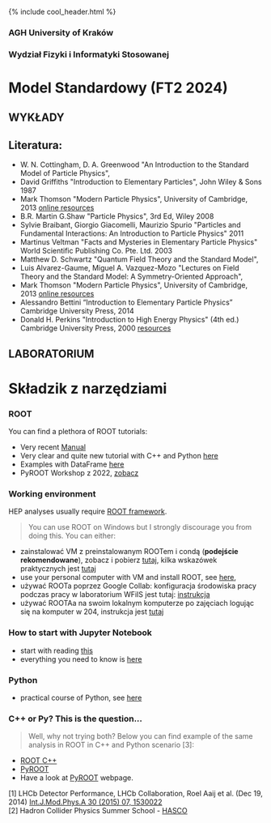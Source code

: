 {% include cool_header.html %}
### AGH University of Kraków
### Wydział Fizyki i Informatyki Stosowanej

<!--
# Wstęp do Modelu Standardowego (FT1 2023) 

## WYKŁADY
- Relatywistyka
- Obroty i grupy
- Lagranżiany [slajdy](/Files/MS_1.pdf)
- Równanie Diraca [slajdy](/Files/Dirac_equation.pdf)
- Przekrój czynny, oddziaływania elektromagnetyczne  [slajdy](/Files/MS_PrzekrojCzynny.pdf)

## ĆWICZENIA
- Relatywistyka  [Zadania](Files/Relatywistyka_MS1.pdf)
- Wybrane aspekty teori pola, symetri i grup [Zadania](Files/Pola_MS1.pdf)
- Rozważania o spinie i izospinie [Zadania](Files/Spiny_MS3.pdf)


## Literatura:
- W. N. Cottingham,  D. A. Greenwood "An Introduction to the Standard Model of Particle Physics",
- David Griffiths "Introduction to Elementary Particles", John Wiley & Sons 1987
- Mark Thomson "Modern Particle Physics", University of Cambridge, 2013 [online resources](https://www.hep.phy.cam.ac.uk/~thomson/MPP/ModernParticlePhysics.html)
- B.R. Martin G.Shaw "Particle Physics", 3rd Ed, Wiley 2008
- Sylvie Braibant, Giorgio Giacomelli, Maurizio Spurio "Particles and Fundamental Interactions: An Introduction to Particle Physics" 2011
- Martinus Veltman "Facts and Mysteries in Elementary Particle Physics" World Scientific Publishing Co. Pte. Ltd. 2003
- Matthew D. Schwartz "Quantum Field Theory and the Standard Model",
- Luis Alvarez-Gaume, Miguel A. Vazquez-Mozo "Lectures on Field Theory and the Standard Model: A Symmetry-Oriented Approach",
- Mark Thomson "Modern Particle Physics", University of Cambridge, 2013 [online resources](https://www.hep.phy.cam.ac.uk/~thomson/MPP/ModernParticlePhysics.html)
- Alessandro Bettini “Introduction to Elementary Particle Physics”  Cambridge University Press, 2014
- Donald H. Perkins "Introduction to High Energy Physics" (4th ed.) Cambridge University Press, 2000 [resources](doi:10.1017/CBO9780511809040)

## PROJEKT
-->

# Model Standardowy (FT2 2024)

## WYKŁADY

## Literatura:
- W. N. Cottingham,  D. A. Greenwood "An Introduction to the Standard Model of Particle Physics",
- David Griffiths "Introduction to Elementary Particles", John Wiley & Sons 1987
- Mark Thomson "Modern Particle Physics", University of Cambridge, 2013 [online resources](https://www.hep.phy.cam.ac.uk/~thomson/MPP/ModernParticlePhysics.html)
- B.R. Martin G.Shaw "Particle Physics", 3rd Ed, Wiley 2008
- Sylvie Braibant, Giorgio Giacomelli, Maurizio Spurio "Particles and Fundamental Interactions: An Introduction to Particle Physics" 2011
- Martinus Veltman "Facts and Mysteries in Elementary Particle Physics" World Scientific Publishing Co. Pte. Ltd. 2003
- Matthew D. Schwartz "Quantum Field Theory and the Standard Model",
- Luis Alvarez-Gaume, Miguel A. Vazquez-Mozo "Lectures on Field Theory and the Standard Model: A Symmetry-Oriented Approach",
- Mark Thomson "Modern Particle Physics", University of Cambridge, 2013 [online resources](https://www.hep.phy.cam.ac.uk/~thomson/MPP/ModernParticlePhysics.html)
- Alessandro Bettini “Introduction to Elementary Particle Physics”  Cambridge University Press, 2014
- Donald H. Perkins "Introduction to High Energy Physics" (4th ed.) Cambridge University Press, 2000 [resources](doi:10.1017/CBO9780511809040)

 ## LABORATORIUM
 


# Składzik z narzędziami

### ROOT 
 You can find a plethora of ROOT tutorials:
 - Very recent [Manual](https://root.cern/manual/basics/)
 - Very clear and quite new tutorial with C++ and Python [here](https://www.nevis.columbia.edu/~seligman/root-class/RootClass2021.pdf)
 - Examples with DataFrame [here](https://root.cern/doc/master/classROOT_1_1RDataFrame.html)
 - PyROOT Workshop z 2022, [zobacz](https://indico.cern.ch/event/882824/contributions/3929999/)
 
### Working environment 
HEP analyses usually require [ROOT framework](https://root.cern/). 
> You can use ROOT on Windows but I strongly discourage you from doing this. 
> You can either:
- zainstalować VM z preinstalowanym ROOTem i condą (**podejście rekomendowane**), zobacz i pobierz [tutaj](https://figshare.com/s/2fd8f8072f9b7e50cf4d), kilka wskazówek praktycznych jest [tutaj](Files/notatki_VM_Root.pdf)
- use your personal computer with VM and install ROOT, see [here](https://root.cern/install/),
- używać ROOTa poprzez Google Collab: konfiguracja środowiska pracy podczas pracy w laboratorium WFiIS jest tutaj: [instrukcja](Files/WorkingEnv)
- używać ROOTAa na swoim lokalnym komputerze po zajęciach logując się na komputer w 204, instrukcja jest [tutaj](https://agile.fis.agh.edu.pl/confluence/pages/viewpage.action?pageId=28837229)


### How to start with Jupyter Notebook
- start with reading [this](https://www.dataquest.io/blog/jupyter-notebook-tutorial/)
- everything you need to know is [here](https://hsf-training.github.io/analysis-essentials/python/01basics.html#Jupyter)


### Python 
- practical course of Python, see [here](https://hsf-training.github.io/analysis-essentials/python/README.html)


### C++ or Py? This is the question...
> Well, why not trying both? Below you can find example of the same analysis in ROOT in C++ and Python scenario [3]:
   - [ROOT C++](Files/Tutorial-ROOT.pdf)
   - [PyROOT](Files/Tutorial-PyROOT_2018.pdf)
- Have a look at [PyROOT](https://root.cern/manual/python/) webpage.


<!--

## PROJEKT
- Skąd się biorą cząstki w pliku z danymi? [Reconstruction](Files/LAB_reconstruction.pptx)
- Identyfikacja cząstek w eksperymencie LHCb [Identyfikacja](Files/Identyfikacja.pdf)
- Materia-antymateria (łamanie CP) [OPIS](Files/projekt_2022.pdf)
- Zadanie projektowe [notatnik](https://github.com/lhcb/opendata-project/blob/master/LHCb_Open_Data_Project.ipynb)

- Kwarki [Zadania](Files/zadania_3.pdf)



## Particle Physics projects for AGH UST FPACS students
- Materia-antymateria (łamanie CP) [OPIS](Files/projekt_2021.pdf)

## HOT NEWS!
- Evidence of new physics (Measurement of the Positive Muon Anomalous Magnetic Moment) [web page](https://news.fnal.gov/2021/04/first-results-from-fermilabs-muon-g-2-experiment-strengthen-evidence-of-new-physics/) [article](Paper/muong2.pdf)
- Violation of lepton universality (Strengthened hints for a violation of lepton universality in B decays) [article](https://arxiv.org/abs/2103.11769)




<!--


## Goals of the course:
   I. Introduction to experimental particle physics. <br>
   II. Study of charm or beauty meson decays in the LHCb experiment with the use of real or simulated data. <br>
   III. Environment for daily work

### LHCb Experiment 
The LHCb (Large Hadron Collider beauty) experiment is one of the four main experiments that operate at the Large Hadron Collider (LHC) at CERN. The experiment is designed to study CP violation, observation of rare decays of beauty and charm particles, and search for New Physics (NP) evidences using indirect measurements. Whereas ATLAS and CMS are general-purpose detector with a broad physics programme spanning from the Standard Model (SM) though supersymmetry (SUSY) to extra dimensions, the LHCb detector is a single-arm forward spectrometer dedicated for studying flavour physics at the LHC. The LHCb programme is thus highly complementary to the direct searches performed at ATLAS and CMS. 

### D meson
D mesons contain charm quark. The lighter D<sup>+</sup> meson contains also one of the lightest quarks (up or down) whereas D<sub>s</sub><sup>+</sup> has a heavier strange quark. Decays of charm mesons involve the change of quark flavour through weak interaction. 

### Project 1: 3-body decay of D meson (real data)

### Project 2: D meson decays to three hadrons (simulated data)
1. Introduction:
   - study the channels of [D<sup>+</sup>](https://pdglive.lbl.gov/Particle.action?init=0&node=S031&home=MXXX035#decayclump_F) and [D<sub>s</sub><sup>+</sup>](https://pdglive.lbl.gov/Particle.action?init=0&node=S034&home=MXXX040#decayclump_A) decays and chose one that contains charge kaons or pions. 
   - draw Feynman diagram of your process and note whereas it is a common or rare decay (we call it favoured or suppressed decay). What type of interaction is responsible for this decay?
   - what information you need to obtain from experiment to observe your process?
2. Data anaysis:
   - study the data set (from AGH cloud, [check access to this site](https://dysk.agh.edu.pl/s/cQ6wLsdCxRjFpa4) ) <br> 
   It contains 160 000 simulated events of D<sup>+</sup> and D<sub>s</sub><sup>+</sup> decays to three hadrons (kaons and pions). 
   - Choose one mode of D meson decay, select candidates,
   - plot distribution of mass and life-time,
   - make fits and compare parameters with theory.
-->   



[1] LHCb Detector Performance, LHCb Collaboration, Roel Aaij et al. (Dec 19, 2014) [Int.J.Mod.Phys.A 30 (2015) 07, 1530022](https://arxiv.org/abs/1412.6352) <br>
[2] Hadron Collider Physics Summer School - [HASCO](http://hasco.uni-goettingen.de/)

